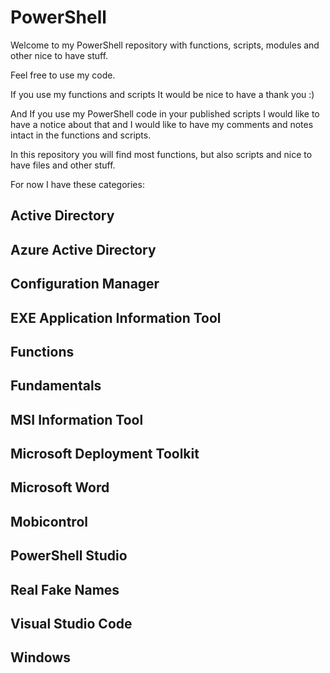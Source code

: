 # PowerShell

Welcome to my PowerShell repository with functions, scripts, modules and other nice to have stuff.

Feel free to use my code.

If you use my functions and scripts It would be nice to have a thank you :)

And If you use my PowerShell code in your published scripts I would like to have a notice about that and
I would like to have my comments and notes intact in the functions and scripts.

In this repository you will find most functions, but also scripts and nice to have files and other stuff.

For now I have these categories:

Active Directory
----------------

Azure Active Directory
----------------------

Configuration Manager
---------------------

EXE Application Information Tool
--------------------------------

Functions
---------

Fundamentals
------------

MSI Information Tool
--------------------

Microsoft Deployment Toolkit
----------------------------

Microsoft Word
--------------

Mobicontrol
-----------

PowerShell Studio
-----------------

Real Fake Names
---------------

Visual Studio Code
------------------

Windows
-------